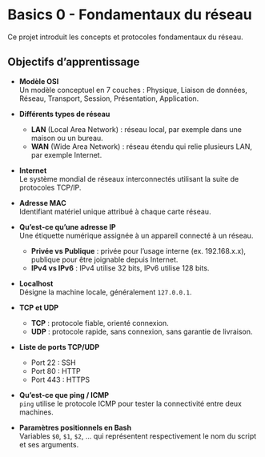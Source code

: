 # Basics 0 - Fondamentaux du réseau

Ce projet introduit les concepts et protocoles fondamentaux du réseau.

## Objectifs d’apprentissage

- **Modèle OSI**  
  Un modèle conceptuel en 7 couches : Physique, Liaison de données, Réseau, Transport, Session, Présentation, Application.

- **Différents types de réseau**  
  - **LAN** (Local Area Network) : réseau local, par exemple dans une maison ou un bureau.  
  - **WAN** (Wide Area Network) : réseau étendu qui relie plusieurs LAN, par exemple Internet.  

- **Internet**  
  Le système mondial de réseaux interconnectés utilisant la suite de protocoles TCP/IP.

- **Adresse MAC**  
  Identifiant matériel unique attribué à chaque carte réseau.

- **Qu’est-ce qu’une adresse IP**  
  Une étiquette numérique assignée à un appareil connecté à un réseau.  
  - **Privée vs Publique** : privée pour l’usage interne (ex. 192.168.x.x), publique pour être joignable depuis Internet.  
  - **IPv4 vs IPv6** : IPv4 utilise 32 bits, IPv6 utilise 128 bits.

- **Localhost**  
  Désigne la machine locale, généralement `127.0.0.1`.

- **TCP et UDP**  
  - **TCP** : protocole fiable, orienté connexion.  
  - **UDP** : protocole rapide, sans connexion, sans garantie de livraison.  

- **Liste de ports TCP/UDP**  
  - Port 22 : SSH  
  - Port 80 : HTTP  
  - Port 443 : HTTPS  

- **Qu’est-ce que ping / ICMP**  
  `ping` utilise le protocole ICMP pour tester la connectivité entre deux machines.

- **Paramètres positionnels en Bash**  
  Variables `$0`, `$1`, `$2`, … qui représentent respectivement le nom du script et ses arguments.
